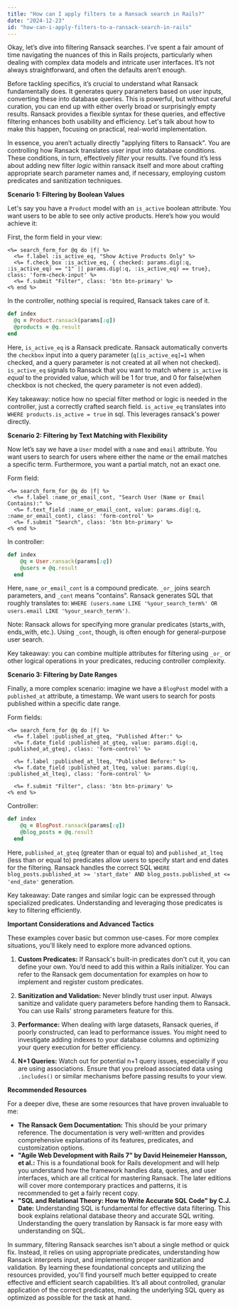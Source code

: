 ```yaml
---
title: "How can I apply filters to a Ransack search in Rails?"
date: "2024-12-23"
id: "how-can-i-apply-filters-to-a-ransack-search-in-rails"
---
```


Okay, let’s dive into filtering Ransack searches. I’ve spent a fair amount of time navigating the nuances of this in Rails projects, particularly when dealing with complex data models and intricate user interfaces. It’s not always straightforward, and often the defaults aren’t enough.

Before tackling specifics, it’s crucial to understand what Ransack fundamentally does. It generates query parameters based on user inputs, converting these into database queries. This is powerful, but without careful curation, you can end up with either overly broad or surprisingly empty results. Ransack provides a flexible syntax for these queries, and effective filtering enhances both usability and efficiency. Let's talk about how to make this happen, focusing on practical, real-world implementation.

In essence, you aren’t actually directly "applying filters to Ransack". You are controlling how Ransack translates user input into database conditions. These conditions, in turn, effectively *filter* your results. I’ve found it’s less about adding new filter *logic* within ransack itself and more about crafting appropriate search parameter names and, if necessary, employing custom predicates and sanitization techniques.

**Scenario 1: Filtering by Boolean Values**

Let's say you have a `Product` model with an `is_active` boolean attribute. You want users to be able to see only active products. Here’s how you would achieve it:

First, the form field in your view:

```erb
<%= search_form_for @q do |f| %>
  <%= f.label :is_active_eq, "Show Active Products Only" %>
  <%= f.check_box :is_active_eq, { checked: params.dig(:q, :is_active_eq) == "1" || params.dig(:q, :is_active_eq) == true},  class: 'form-check-input' %>
  <%= f.submit "Filter", class: 'btn btn-primary' %>
<% end %>
```

In the controller, nothing special is required, Ransack takes care of it.

```ruby
def index
  @q = Product.ransack(params[:q])
  @products = @q.result
end
```
Here, `is_active_eq` is a Ransack predicate. Ransack automatically converts the `checkbox` input into a query parameter (`q[is_active_eq]=1` when checked, and a query parameter is not created at all when not checked). `is_active_eq` signals to Ransack that you want to match where `is_active` is *equal* to the provided value, which will be 1 for true, and 0 for false(when checkbox is not checked, the query parameter is not even added).

Key takeaway: notice how no special filter method or logic is needed in the controller, just a correctly crafted search field. `is_active_eq` translates into `WHERE products.is_active = true` in sql. This leverages ransack's power directly.

**Scenario 2: Filtering by Text Matching with Flexibility**

Now let’s say we have a `User` model with a `name` and `email` attribute. You want users to search for users where either the name *or* the email matches a specific term. Furthermore, you want a partial match, not an exact one.

Form field:
```erb
<%= search_form_for @q do |f| %>
  <%= f.label :name_or_email_cont, "Search User (Name or Email Contains):" %>
  <%= f.text_field :name_or_email_cont, value: params.dig(:q, :name_or_email_cont), class: 'form-control' %>
  <%= f.submit "Search", class: 'btn btn-primary' %>
<% end %>
```

In controller:

```ruby
def index
    @q = User.ransack(params[:q])
    @users = @q.result
  end
```

Here, `name_or_email_cont` is a compound predicate. `_or_` joins search parameters, and `_cont` means "contains". Ransack generates SQL that roughly translates to: `WHERE (users.name LIKE '%your_search_term%' OR users.email LIKE '%your_search_term%')`.

Note:
Ransack allows for specifying more granular predicates (starts_with, ends_with, etc.). Using `_cont`, though, is often enough for general-purpose user search.

Key takeaway: you can combine multiple attributes for filtering using `_or_` or other logical operations in your predicates, reducing controller complexity.

**Scenario 3: Filtering by Date Ranges**

Finally, a more complex scenario: imagine we have a `BlogPost` model with a `published_at` attribute, a timestamp. We want users to search for posts published within a specific date range.

Form fields:

```erb
<%= search_form_for @q do |f| %>
  <%= f.label :published_at_gteq, "Published After:" %>
  <%= f.date_field :published_at_gteq, value: params.dig(:q, :published_at_gteq), class: 'form-control' %>

  <%= f.label :published_at_lteq, "Published Before:" %>
  <%= f.date_field :published_at_lteq, value: params.dig(:q, :published_at_lteq), class: 'form-control' %>

  <%= f.submit "Filter", class: 'btn btn-primary' %>
<% end %>

```

Controller:

```ruby
def index
    @q = BlogPost.ransack(params[:q])
    @blog_posts = @q.result
  end
```

Here, `published_at_gteq` (greater than or equal to) and `published_at_lteq` (less than or equal to) predicates allow users to specify start and end dates for the filtering. Ransack handles the correct SQL `WHERE blog_posts.published_at >= 'start_date' AND blog_posts.published_at <= 'end_date'` generation.

Key takeaway: Date ranges and similar logic can be expressed through specialized predicates. Understanding and leveraging those predicates is key to filtering efficiently.

**Important Considerations and Advanced Tactics**

These examples cover basic but common use-cases. For more complex situations, you'll likely need to explore more advanced options.

1.  **Custom Predicates:** If Ransack's built-in predicates don't cut it, you can define your own. You’d need to add this within a Rails initializer. You can refer to the Ransack gem documentation for examples on how to implement and register custom predicates.

2.  **Sanitization and Validation:** Never blindly trust user input. Always sanitize and validate query parameters before handing them to Ransack. You can use Rails' strong parameters feature for this.

3. **Performance:** When dealing with large datasets, Ransack queries, if poorly constructed, can lead to performance issues. You might need to investigate adding indexes to your database columns and optimizing your query execution for better efficiency.

4.  **N+1 Queries:** Watch out for potential n+1 query issues, especially if you are using associations. Ensure that you preload associated data using `.includes()` or similar mechanisms before passing results to your view.

**Recommended Resources**

For a deeper dive, these are some resources that have proven invaluable to me:

*   **The Ransack Gem Documentation:** This should be your primary reference. The documentation is very well-written and provides comprehensive explanations of its features, predicates, and customization options.
*   **"Agile Web Development with Rails 7" by David Heinemeier Hansson, et al.:** This is a foundational book for Rails development and will help you understand how the framework handles data, queries, and user interfaces, which are all critical for mastering Ransack. The later editions will cover more contemporary practices and patterns, it is recommended to get a fairly recent copy.
*   **"SQL and Relational Theory: How to Write Accurate SQL Code" by C.J. Date:** Understanding SQL is fundamental for effective data filtering. This book explains relational database theory and accurate SQL writing. Understanding the query translation by Ransack is far more easy with understanding on SQL.

In summary, filtering Ransack searches isn't about a single method or quick fix. Instead, it relies on using appropriate predicates, understanding how Ransack interprets input, and implementing proper sanitization and validation. By learning these foundational concepts and utilizing the resources provided, you'll find yourself much better equipped to create effective and efficient search capabilities. It’s all about controlled, granular application of the correct predicates, making the underlying SQL query as optimized as possible for the task at hand.
